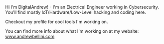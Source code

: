 Hi I'm DigitalAndrew! - I'm an Electrical Engineer working in Cybersecurity. You'll find mostly IoT/Hardware/Low-Level hacking and coding here. 

Checkout my profile for cool tools I'm working on. 

You can find more info about what I'm working on at my website: www.andrewbellini.com
